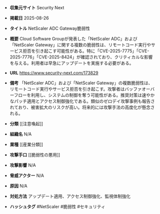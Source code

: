 - **収集元サイト**
Security Next

- **掲載日**
2025-08-26

- **タイトル**
NetScaler ADC Gateway脆弱性

- **概要**
Cloud Software Groupが発表した「NetScaler ADC」および「NetScaler Gateway」に関する複数の脆弱性は、リモートコード実行やサービス拒否を引き起こす可能性がある。特に「CVE-2025-7775」「CVE-2025-7776」「CVE-2025-8424」が確認されており、クリティカルな影響を与える。利用者は早急にアップデートを実施する必要がある。

- **URL**
https://www.security-next.com/173829

- **備考**
「NetScaler ADC」および「NetScaler Gateway」の複数脆弱性は、リモートコード実行やサービス拒否を引き起こす。攻撃者はバッファオーバーフローを利用し、システムの制御を奪う可能性がある。推奨対策は速やかなパッチ適用とアクセス制御強化である。類似のゼロデイ攻撃事例も報告されており、被害拡大のリスクが高い。将来的には攻撃手法の高度化が懸念される。

- **分類**
[[注意喚起]]

- **組織名**
N/A

- **業種**
[[産業分類]]

- **攻撃手口**
[[脆弱性の悪用]]

- **攻撃影響**
N/A

- **脅威アクター**
N/A

- **原因**
N/A

- **対処方法**
アップデート適用、アクセス制御強化、監視体制強化

- **ハッシュタグ**
#NetScaler #脆弱性 #セキュリティ
